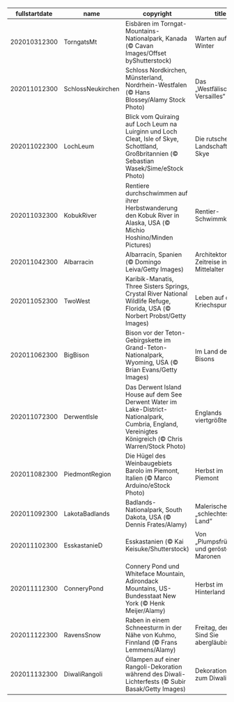 |fullstartdate|name|copyright|title|image|
|--|--|--|--|--|
202010312300|TorngatsMt|Eisbären im Torngat-Mountains-Nationalpark, Kanada (© Cavan Images/Offset byShutterstock)|Warten auf den Winter|![](/de-DE/2020/11/202010312300TorngatsMt.jpg)|
202011012300|SchlossNeukirchen|Schloss Nordkirchen, Münsterland, Nordrhein-Westfalen (© Hans Blossey/Alamy Stock Photo)|Das „Westfälische Versailles“|![](/de-DE/2020/11/202011012300SchlossNeukirchen.jpg)|
202011022300|LochLeum|Blick vom Quiraing auf Loch Leum na Luirginn und Loch Cleat, Isle of Skye, Schottland, Großbritannien (© Sebastian Wasek/Sime/eStock Photo)|Die rutschende Landschaft von Skye|![](/de-DE/2020/11/202011022300LochLeum.jpg)|
202011032300|KobukRiver|Rentiere durchschwimmen auf ihrer Herbstwanderung den Kobuk River in Alaska, USA (© Michio Hoshino/Minden Pictures)|Rentier-Schwimmkurs|![](/de-DE/2020/11/202011032300KobukRiver.jpg)|
202011042300|Albarracin|Albarracín, Spanien (© Domingo Leiva/Getty Images)|Architektonische Zeitreise ins Mittelalter|![](/de-DE/2020/11/202011042300Albarracin.jpg)|
202011052300|TwoWest|Karibik-Manatis, Three Sisters Springs, Crystal River National Wildlife Refuge, Florida, USA (© Norbert Probst/Getty Images)|Leben auf der Kriechspur|![](/de-DE/2020/11/202011052300TwoWest.jpg)|
202011062300|BigBison|Bison vor der Teton-Gebirgskette im Grand-Teton-Nationalpark, Wyoming, USA (© Brian Evans/Getty Images)|Im Land der Bisons|![](/de-DE/2020/11/202011062300BigBison.jpg)|
202011072300|DerwentIsle|Das Derwent Island House auf dem See Derwent Water im Lake-District-Nationalpark, Cumbria, England, Vereinigtes Königreich (© Chris Warren/Stock Photo)|Englands viertgrößter See|![](/de-DE/2020/11/202011072300DerwentIsle.jpg)|
202011082300|PiedmontRegion|Die Hügel des Weinbaugebiets Barolo im Piemont, Italien (© Marco Arduino/eStock Photo)|Herbst im Piemont|![](/de-DE/2020/11/202011082300PiedmontRegion.jpg)|
202011092300|LakotaBadlands|Badlands-Nationalpark, South Dakota, USA (© Dennis Frates/Alamy)|Malerisches „schlechtes Land“|![](/de-DE/2020/11/202011092300LakotaBadlands.jpg)|
202011102300|EsskastanieD|Esskastanien (© Kai Keisuke/Shutterstock)|Von „Plumpsfrüchten“ und gerösteten Maronen|![](/de-DE/2020/11/202011102300EsskastanieD.jpg)|
202011112300|ConneryPond|Connery Pond und Whiteface Mountain, Adirondack Mountains, US-Bundesstaat New York (© Henk Meijer/Alamy)|Herbst im Hinterland|![](/de-DE/2020/11/202011112300ConneryPond.jpg)|
202011122300|RavensSnow|Raben in einem Schneesturm in der Nähe von Kuhmo, Finnland (© Frans Lemmens/Alamy)|Freitag, der 13. – Sind Sie abergläubisch?|![](/de-DE/2020/11/202011122300RavensSnow.jpg)|
202011132300|DiwaliRangoli|Öllampen auf einer Rangoli-Dekoration während des Diwali-Lichterfests (© Subir Basak/Getty Images)|Dekorationen zum Diwali-Fest|![](/de-DE/2020/11/202011132300DiwaliRangoli.jpg)|
